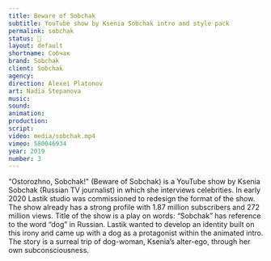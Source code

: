 ```yaml
---
title: Beware of Sobchak
subtitle: YouTube show by Ksenia Sobchak intro and style pack
permalink: sobchak
status: 🔵
layout: default
shortname: Собчак
brand: Sobchak
client: Sobchak
agency:
direction: Alexei Platonov
art: Nadia Stepanova
music:  
sound:
animation:  
production:  
script:
video: media/sobchak.mp4
vimeo: 580046934
year: 2019
number: 3
---
```


“Ostorozhno, Sobchak!" (Beware of Sobchak) is a YouTube show by Ksenia Sobchak (Russian TV journalist) in which she interviews celebrities. In early 2020 Lastik studio was commissioned to redesign the format of the show. The show already has a strong profile with 1.87 million subscribers and 272 million views. Title of the show is a play on words: “Sobchak” has reference to the word “dog” in Russian. Lastik wanted to develop an identity built on this irony and came up with a dog as a protagonist within the animated intro. The story is a surreal trip of dog-woman, Ksenia’s alter-ego, through her own subconsciousness.
